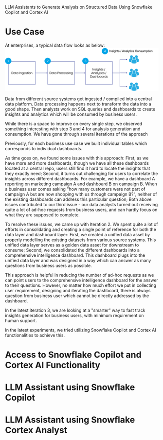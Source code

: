 LLM Assistants to Generate Analysis on Structured Data
Using Snowflake Copilot and Cortex AI


# Use Case

At enterprises, a typical data flow looks as below:
![data flow](pictures/dataflow.png)

Data from different source systems get ingested / compiled into a central data platform. Data processing happens next to transform the data into a good shape. Then analysts work on SQL queries and dashboards to create insights and analytics which will be consumed by business users. 

While there is a space to improve on every single step, we observed something interesting with step 3 and 4 for analysis generation and consumption. We have gone through several iterations of the approach

Previously, for each business use case we built individual tables which corresponds to individual dashboards. 

As time goes on, we found some issues with this approach:
First, as we have more and more dashboards, though we have all these dashboards located at a central repo, users still find it hard to locate the insights that they exactly need; 
Second, it turns out challenging for users to correlate the insights across different dashboards. For example, we have a dashboard A reporting on marketing campaign A and dashboard B on campaign B. When a business user comes asking "how many customers were not part of campaign A but are now shopping with us through campaign B?", neither of the existing dashboards can address this particular question;
Both above issues contributed to our third issue - our data analysts turned out receiving quite a lot of ad-hoc requests from business users, and can hardly focus on what they are supposed to complete.

To resolve these issues, we came up with Iteration 2. We spent quite a lot of efforts in consolidating and creating a single point of reference for both the data layer and dashboard layer:
First, we created a unified data asset by properly modelling the existing datasets from various source systems. This unified data layer serves as a golden data asset for downstream to consume;
Second, we consolidated the different dashboards into a comprehensive intelligence dashboard. This dashboard plugs into the unified data layer and was designed in a way which can answer as many questions from business users as possible.

This approach is helpful in reducing the number of ad-hoc requests as we can point users to the comprehensive intelligence dashboard for the answer to their questions. However, no matter how much effort we put in collecting user requirement, designing and iterating the dashboard, there is always question from business user which cannot be directly addressed by the dashboard.

In the latest iteration 3, we are looking at a "smarter" way to fast track insights generation for business users, with minimum requirement on human support. 

In the latest experiments, we tried utilizing Snowflake Copilot and Cortex AI functionalities to achieve this.


# Access to Snowflake Copilot and Cortex AI Functionality

# LLM Assistant using Snowflake Copilot

# LLM Assistant using Snowflake Cortex Analyst